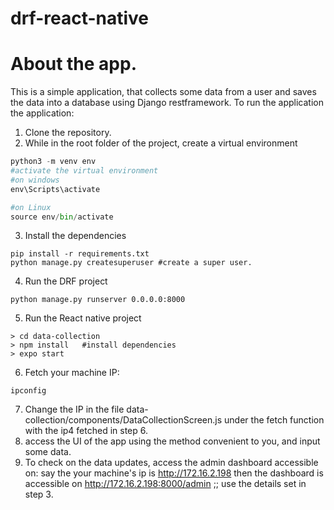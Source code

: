 ﻿# drf-react-native
# About the app.
This is a simple application, that collects some data from a user and saves the data into a database using Django restframework. 
To run the application the application:
1. Clone the repository.
2. While in the root folder of the project, create a virtual environment
```python
python3 -m venv env
#activate the virtual environment
#on windows
env\Scripts\activate

#on Linux
source env/bin/activate
``````
3. Install the dependencies
```shell
pip install -r requirements.txt
python manage.py createsuperuser #create a super user.
``````
4. Run the DRF project
```shell
python manage.py runserver 0.0.0.0:8000
````
5. Run the React native project
```shell
> cd data-collection
> npm install   #install dependencies
> expo start
``````
6. Fetch your machine IP:
```shell
ipconfig
``````
7. Change the IP in the file data-collection/components/DataCollectionScreen.js under the fetch function with the ip4 fetched in step 6. 
8. access the UI of the app using the method convenient to you, and input some data.
9. To check on the data updates, access the admin dashboard accessible on: say the your machine's ip is http://172.16.2.198 then the dashboard is accessible on http://172.16.2.198:8000/admin ;; use the details set in step 3.
